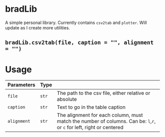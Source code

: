 # bradLib

A simple personal library. Currently contains `csv2tab` and `plotter`.
Will update as I create more utilities.

## `bradLib.csv2tab(file, caption = "", alignment = "")`
# Usage
|Parameters  | Type |                                                                |
|------------|------|----------------------------------------------------------------|
|`file`      | `str`| The path to the csv file, either relative or absolute          |
|`caption`   | `str`| Text to go in the table caption                                |
|`alignment` | `str`| The alignment for each column, must match the number of columns. Can be: `l`,`r`, or `c` for left, right or centered|
